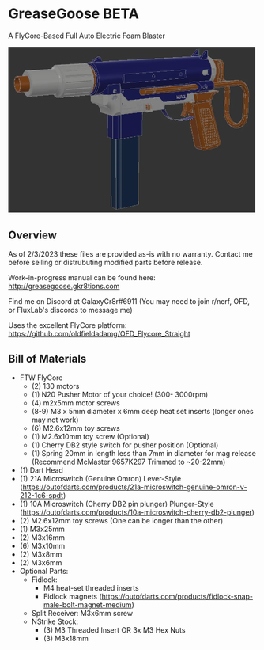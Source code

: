 # GreaseGoose BETA
A FlyCore-Based Full Auto Electric Foam Blaster

<img src="beta.png" width="500">

## Overview

As of 2/3/2023 these files are provided as-is with no warranty. Contact me before selling or distrubuting modified parts before release.

Work-in-progress manual can be found here: http://greasegoose.gkr8tions.com

Find me on Discord at GalaxyCr8r#6911 (You may need to join r/nerf, OFD, or FluxLab's discords to message me)

Uses the excellent FlyCore platform: https://github.com/oldfieldadamg/OFD_Flycore_Straight

## Bill of Materials

 - FTW FlyCore
   - (2) 130 motors
   - (1) N20 Pusher Motor of your choice! (300- 3000rpm)
   - (4) m2x5mm motor screws
   - (8-9) M3 x 5mm diameter x 6mm deep heat set inserts (longer ones may not work)
   - (6) M2.6x12mm toy screws
   - (1) M2.6x10mm toy screw (Optional)
   - (1) Cherry DB2 style switch for pusher position (Optional)
   - (1) Spring 20mm in length less than 7mm in diameter for mag release (Recommend McMaster 9657K297 Trimmed to ~20-22mm)
 - (1) Dart Head
 - (1) 21A Microswitch (Genuine Omron) Lever-Style (https://outofdarts.com/products/21a-microswitch-genuine-omron-v-212-1c6-spdt)
 - (1) 10A Microswitch (Cherry DB2 pin plunger) Plunger-Style (https://outofdarts.com/products/10a-microswitch-cherry-db2-plunger)
 - (2) M2.6x12mm toy screws (One can be longer than the other)
 - (1) M3x25mm
 - (2) M3x16mm
 - (6) M3x10mm
 - (2) M3x8mm
 - (2) M3x6mm
 - Optional Parts:
   - Fidlock:
      - M4 heat-set threaded inserts
      - Fidlock magnets (https://outofdarts.com/products/fidlock-snap-male-bolt-magnet-medium)
   - Split Receiver: M3x6mm screw
   - NStrike Stock:
      - (3) M3 Threaded Insert OR 3x M3 Hex Nuts
      - (3) M3x18mm
